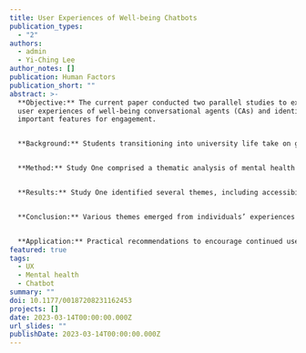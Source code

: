 ```yaml
---
title: User Experiences of Well-being Chatbots
publication_types:
  - "2"
authors:
  - admin
  - Yi-Ching Lee
author_notes: []
publication: Human Factors
publication_short: ""
abstract: >-
  **Objective:** The current paper conducted two parallel studies to explore
  user experiences of well-being conversational agents (CAs) and identify
  important features for engagement.


  **Background:** Students transitioning into university life take on greater responsibility, yet tend to sacrifice healthy behaviors to strive for academic and financial gain. Additionally, students faced an unprecedented pandemic, leading to remote courses and reduced access to healthcare services. One tool designed to improve healthcare accessibility is well-being CAs. CAs have addressed mental health support in the general population but have yet to address physical well-being support and accessibility to those in disadvantaged socio-economic backgrounds where healthcare access is further limited.


  **Method:** Study One comprised a thematic analysis of mental health applications featuring CAs from the public forum, Reddit. Study Two explored emerging usability themes of an SMS-based CA designed to improve accessibility to well-being services alongside a commercially available CA, Woebot.


  **Results:** Study One identified several themes, including accessibility and availability, communication style, and anthropomorphism as important features. Study Two identified themes such as user response modality, perceived CA role, question specificity, and conversation flow control as critical for user engagement.


  **Conclusion:** Various themes emerged from individuals’ experiences regarding CA features, functionality, and responses. The mixed experiences relevant to the communication and conversational styles between the CA and the user suggest varied motivations for using CAs for mental and physical well-being.


  **Application:** Practical recommendations to encourage continued use include providing dynamic response modalities, anthropomorphizing the chatbot, and calibrating expectations early.
featured: true
tags:
  - UX
  - Mental health
  - Chatbot
summary: ""
doi: 10.1177/00187208231162453
projects: []
date: 2023-03-14T00:00:00.000Z
url_slides: ""
publishDate: 2023-03-14T00:00:00.000Z
---
```

